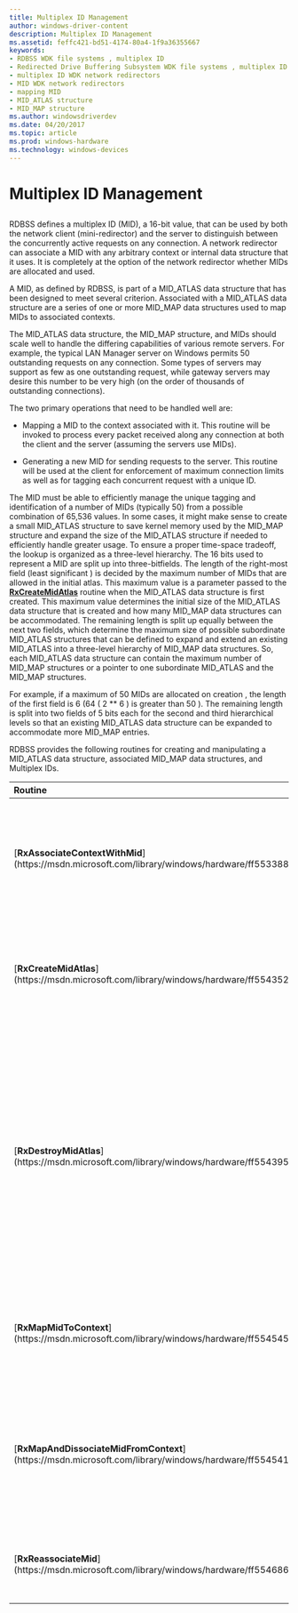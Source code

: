 ```yaml
---
title: Multiplex ID Management
author: windows-driver-content
description: Multiplex ID Management
ms.assetid: feffc421-bd51-4174-80a4-1f9a36355667
keywords:
- RDBSS WDK file systems , multiplex ID
- Redirected Drive Buffering Subsystem WDK file systems , multiplex ID
- multiplex ID WDK network redirectors
- MID WDK network redirectors
- mapping MID
- MID_ATLAS structure
- MID_MAP structure
ms.author: windowsdriverdev
ms.date: 04/20/2017
ms.topic: article
ms.prod: windows-hardware
ms.technology: windows-devices
---
```


# Multiplex ID Management


## <span id="ddk_multiplex_id_management_if"></span><span id="DDK_MULTIPLEX_ID_MANAGEMENT_IF"></span>


RDBSS defines a multiplex ID (MID), a 16-bit value, that can be used by both the network client (mini-redirector) and the server to distinguish between the concurrently active requests on any connection. A network redirector can associate a MID with any arbitrary context or internal data structure that it uses. It is completely at the option of the network redirector whether MIDs are allocated and used.

A MID, as defined by RDBSS, is part of a MID\_ATLAS data structure that has been designed to meet several criterion. Associated with a MID\_ATLAS data structure are a series of one or more MID\_MAP data structures used to map MIDs to associated contexts.

The MID\_ATLAS data structure, the MID\_MAP structure, and MIDs should scale well to handle the differing capabilities of various remote servers. For example, the typical LAN Manager server on Windows permits 50 outstanding requests on any connection. Some types of servers may support as few as one outstanding request, while gateway servers may desire this number to be very high (on the order of thousands of outstanding connections).

The two primary operations that need to be handled well are:

-   Mapping a MID to the context associated with it. This routine will be invoked to process every packet received along any connection at both the client and the server (assuming the servers use MIDs).

-   Generating a new MID for sending requests to the server. This routine will be used at the client for enforcement of maximum connection limits as well as for tagging each concurrent request with a unique ID.

The MID must be able to efficiently manage the unique tagging and identification of a number of MIDs (typically 50) from a possible combination of 65,536 values. In some cases, it might make sense to create a small MID\_ATLAS structure to save kernel memory used by the MID\_MAP structure and expand the size of the MID\_ATLAS structure if needed to efficiently handle greater usage. To ensure a proper time-space tradeoff, the lookup is organized as a three-level hierarchy. The 16 bits used to represent a MID are split up into three-bitfields. The length of the right-most field (least significant ) is decided by the maximum number of MIDs that are allowed in the initial atlas. This maximum value is a parameter passed to the [**RxCreateMidAtlas**](https://msdn.microsoft.com/library/windows/hardware/ff554352) routine when the MID\_ATLAS data structure is first created. This maximum value determines the initial size of the MID\_ATLAS data structure that is created and how many MID\_MAP data structures can be accommodated. The remaining length is split up equally between the next two fields, which determine the maximum size of possible subordinate MID\_ATLAS structures that can be defined to expand and extend an existing MID\_ATLAS into a three-level hierarchy of MID\_MAP data structures. So, each MID\_ATLAS data structure can contain the maximum number of MID\_MAP structures or a pointer to one subordinate MID\_ATLAS and the MID\_MAP structures.

For example, if a maximum of 50 MIDs are allocated on creation , the length of the first field is 6 (64 ( 2 \*\* 6 ) is greater than 50 ). The remaining length is split into two fields of 5 bits each for the second and third hierarchical levels so that an existing MID\_ATLAS data structure can be expanded to accommodate more MID\_MAP entries.

RDBSS provides the following routines for creating and manipulating a MID\_ATLAS data structure, associated MID\_MAP data structures, and Multiplex IDs.

<table>
<colgroup>
<col width="50%" />
<col width="50%" />
</colgroup>
<thead>
<tr class="header">
<th align="left">Routine</th>
<th align="left">Description</th>
</tr>
</thead>
<tbody>
<tr class="odd">
<td align="left"><p>[<strong>RxAssociateContextWithMid</strong>](https://msdn.microsoft.com/library/windows/hardware/ff553388)</p></td>
<td align="left"><p>This routine associates the supplied opaque context with an available MID from a MID_ATLAS structure.</p></td>
</tr>
<tr class="even">
<td align="left"><p>[<strong>RxCreateMidAtlas</strong>](https://msdn.microsoft.com/library/windows/hardware/ff554352)</p></td>
<td align="left"><p>This routine allocates a new instance of the MID_ATLAS data structure and initializes it.</p></td>
</tr>
<tr class="odd">
<td align="left"><p>[<strong>RxDestroyMidAtlas</strong>](https://msdn.microsoft.com/library/windows/hardware/ff554395)</p></td>
<td align="left"><p>This routine destroys an existing instance of a MID_ATLAS data structure and frees the memory allocated to it. As a side effect it invokes the passed in context destructor on every valid context in the MID_ATLAS structure.</p></td>
</tr>
<tr class="even">
<td align="left"><p>[<strong>RxMapMidToContext</strong>](https://msdn.microsoft.com/library/windows/hardware/ff554545)</p></td>
<td align="left"><p>This routine maps a MID to its associated context in a MID_ATLAS structure.</p></td>
</tr>
<tr class="odd">
<td align="left"><p>[<strong>RxMapAndDissociateMidFromContext</strong>](https://msdn.microsoft.com/library/windows/hardware/ff554541)</p></td>
<td align="left"><p>This routine maps a MID to its associated context in a MID_ATLAS structure and then disassociates the MID from the context.</p></td>
</tr>
<tr class="even">
<td align="left"><p>[<strong>RxReassociateMid</strong>](https://msdn.microsoft.com/library/windows/hardware/ff554686)</p></td>
<td align="left"><p>This routine reassociates a MID with an alternate context.</p></td>
</tr>
</tbody>
</table>

 

 

 




